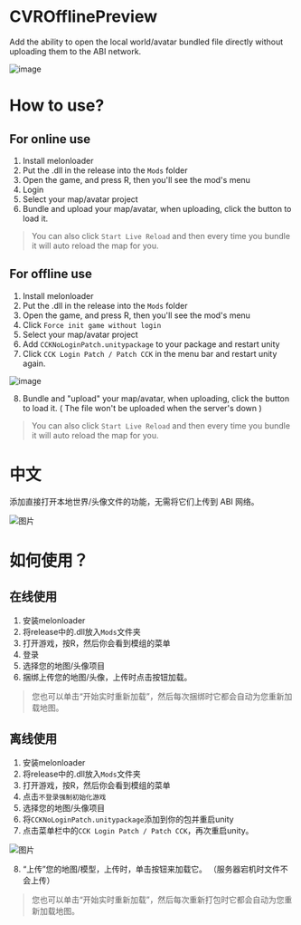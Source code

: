 # CVROfflinePreview
Add the ability to open the local world/avatar bundled file directly without uploading them to the ABI network.

![image](https://user-images.githubusercontent.com/66859419/182164652-c1da3939-0073-4f8e-8c20-8e3a79836188.png)

# How to use?
## For online use
1. Install melonloader
2. Put the .dll in the release into the `Mods` folder
3. Open the game, and press R, then you'll see the mod's menu
4. Login
5. Select your map/avatar project
6. Bundle and upload your map/avatar, when uploading, click the button to load it.
> You can also click `Start Live Reload` and then every time you bundle it will auto reload the map for you.

## For offline use
1. Install melonloader
2. Put the .dll in the release into the `Mods` folder
3. Open the game, and press R, then you'll see the mod's menu
4. Click `Force init game without login`
5. Select your map/avatar project
6. Add `CCKNoLoginPatch.unitypackage` to your package and restart unity
7. Click `CCK Login Patch / Patch CCK` in the menu bar and restart unity again.

![image](https://user-images.githubusercontent.com/66859419/182166203-03447bdb-948a-466f-a875-1e7733a9fa78.png)

8. Bundle and "upload" your map/avatar, when uploading, click the button to load it. ( The file won't be uploaded when the server's down )
> You can also click `Start Live Reload` and then every time you bundle it will auto reload the map for you.


# 中文
添加直接打开本地世界/头像文件的功能，无需将它们上传到 ABI 网络。

![图片](https://user-images.githubusercontent.com/66859419/182164652-c1da3939-0073-4f8e-8c20-8e3a79836188.png)

# 如何使用？
## 在线使用
1. 安装melonloader
2. 将release中的.dll放入`Mods`文件夹
3. 打开游戏，按R，然后你会看到模组的菜单
4. 登录
5. 选择您的地图/头像项目
6. 捆绑上传您的地图/头像，上传时点击按钮加载。
> 您也可以单击“开始实时重新加载”，然后每次捆绑时它都会自动为您重新加载地图。

## 离线使用
1. 安装melonloader
2. 将release中的.dll放入`Mods`文件夹
3. 打开游戏，按R，然后你会看到模组的菜单
4. 点击`不登录强制初始化游戏`
5. 选择您的地图/头像项目
6. 将`CCKNoLoginPatch.unitypackage`添加到你的包并重启unity
7. 点击菜单栏中的`CCK Login Patch / Patch CCK`，再次重启unity。

![图片](https://user-images.githubusercontent.com/66859419/182166203-03447bdb-948a-466f-a875-1e7733a9fa78.png)

8. “上传”您的地图/模型，上传时，单击按钮来加载它。 （服务器宕机时文件不会上传）
> 您也可以单击“开始实时重新加载”，然后每次重新打包时它都会自动为您重新加载地图。
